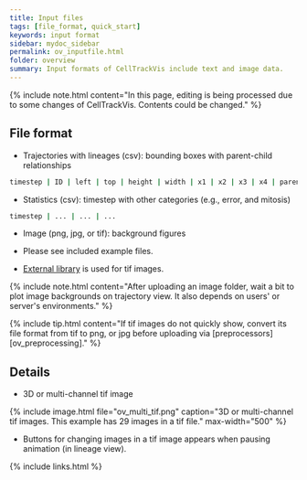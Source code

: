 ```yaml
---
title: Input files
tags: [file_format, quick_start]
keywords: input format
sidebar: mydoc_sidebar
permalink: ov_inputfile.html
folder: overview
summary: Input formats of CellTrackVis include text and image data.
---
```


{% include note.html content="In this page, editing is being processed due to some changes of CellTrackVis. Contents could be changed." %}

## File format
- Trajectories with lineages (csv): bounding boxes with parent-child relationships
```bash
timestep | ID | left | top | height | width | x1 | x2 | x3 | x4 | parent
```

- Statistics (csv): timestep with other categories (e.g., error, and mitosis)
```bash
timestep | ... | ... | ... 
```

- Image (png, jpg, or tif): background figures

* Please see included example files.

* [External library](https://github.com/seikichi/tiff.js) is used for tif images.

{% include note.html content="After uploading an image folder, wait a bit to plot image backgrounds on trajectory view. It also depends on users' or server's environments." %}

{% include tip.html content="If tif images do not quickly show, convert its file format from tif to png, or jpg before uploading via [preprocessors][ov_preprocessing]." %}

## Details

- 3D or multi-channel tif image

{% include image.html file="ov_multi_tif.png" caption="3D or multi-channel tif images. This example has 29 images in a tif file." max-width="500" %}

* Buttons for changing images in a tif image appears when pausing animation (in lineage view).

{% include links.html %}
